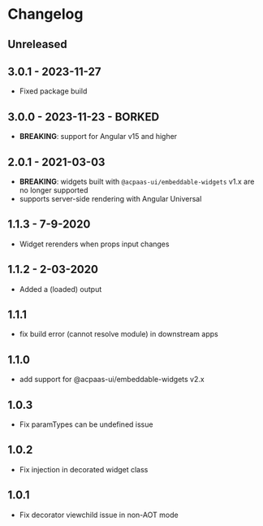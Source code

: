 # Changelog

## Unreleased

## 3.0.1 - 2023-11-27

- Fixed package build

## 3.0.0 - 2023-11-23 - BORKED

- **BREAKING**: support for Angular v15 and higher

## 2.0.1 - 2021-03-03

- **BREAKING**: widgets built with `@acpaas-ui/embeddable-widgets` v1.x are no longer supported
- supports server-side rendering with Angular Universal

## 1.1.3 - 7-9-2020

- Widget rerenders when props input changes

## 1.1.2 - 2-03-2020

- Added a (loaded) output

## 1.1.1

- fix build error (cannot resolve module) in downstream apps

## 1.1.0

- add support for @acpaas-ui/embeddable-widgets v2.x

## 1.0.3

- Fix paramTypes can be undefined issue

## 1.0.2

- Fix injection in decorated widget class

## 1.0.1

- Fix decorator viewchild issue in non-AOT mode
